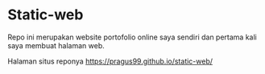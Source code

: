 # Static-web

Repo ini merupakan website portofolio online saya sendiri dan pertama kali saya membuat halaman web.

Halaman situs reponya https://pragus99.github.io/static-web/
